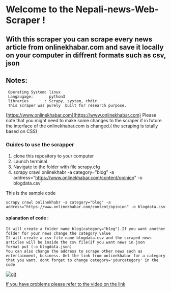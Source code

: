 # Welcome to the Nepali-news-Web-Scraper !

## With this scraper you can scrape every news article from onlinekhabar.com and save it locally on your computer in diffrent formats such as csv, json

## Notes:
     Operating System: linux
     Langaugage:       python3
     libraries       : Scrapy, system, chdir   
     This scraper was purely  built for research purpose. 
[https://www.onlinekhabar.com](https://www.onlinekhabar.com)
     Please note that you might need to make some changes to the scraper if in future the interface of the onlinekhabar.com is changed.( the scraping is totally based on CSS)

### Guides to use the scrapper
 1. clone this repository to your computer
 2. Launch terminal
 3. Navigate to the folder with file scrapy.cfg
 4. scrapy crawl onlinekhabr -a category="blog" -a address="https://www.onlinekhabar.com/content/opinion" -o blogdata.csv`

 This is the sample code

 `scrapy crawl onlinekhabr -a category="blog" -a address="https://www.onlinekhabar.com/content/opinion" -o blogdata.csv`

 #### xplanation of code :  
    It will create a folder name blog(category="blog").If you want another folder for your news change the category value
    It will create a csv file name blogdata.csv and the scraped news articles will be inside the csv file(if you want news in json        format put (-o blogdata.json)
    You can also change the address to scrape other news such as entertainment, business. Get the link from onlinekhabar for a category that you want. dont forget to change category='yourcategory' in the code


<a href="https://ibb.co/kMd7HG"><img src="https://preview.ibb.co/eJzsjw/git.png" alt="git" border="0" /></a>



[If you have problems please refer to the video on the link](https://www.youtube.com/watch?v=cBASLM-VOFg)
